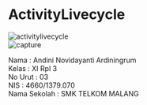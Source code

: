 # ActivityLivecycle
![activitylivecycle](https://cloud.githubusercontent.com/assets/22464643/22323828/358ff1a0-e35a-11e6-8326-5c2b0943cfc9.png)<br>
![capture](https://cloud.githubusercontent.com/assets/22464643/22323965/0be1de30-e35b-11e6-98b1-076b8c77e406.PNG)<br>

Nama : Andini Novidayanti Ardiningrum<br>
Kelas : XI Rpl 3<br>
No Urut : 03<br>
NIS : 4660/1379.070<br>
Nama Sekolah : SMK TELKOM MALANG <br>
